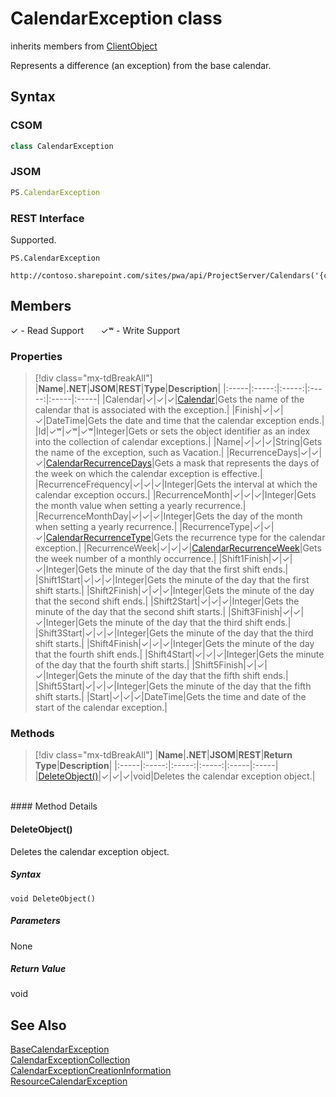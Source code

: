 [comment]: # (Name:CalendarException)
[comment]: # (Name:Microsoft.ProjectServer.CalendarException)
[comment]: # (Type:class)
[comment]: # (Status:Verified)

# <a name="name"></a>CalendarException class

inherits members from [ClientObject](https://msdn.microsoft.com/en-us/library/microsoft.sharepoint.client.clientobject.aspx)<br/>

<a name="description"></a>Represents a difference (an exception) from the base calendar.

## <a name="syntax"></a>Syntax

### CSOM

```cs
class CalendarException 
```
### JSOM

```javascript
PS.CalendarException
```
### REST Interface

Supported.

```
PS.CalendarException

http://contoso.sharepoint.com/sites/pwa/api/ProjectServer/Calendars('{calendarid}')/BaseCalendarExceptions('{calendarExceptionId'})
```

## <a name="members"></a>Members


&#x2713; - Read Support &nbsp;&nbsp;&nbsp;&nbsp;&nbsp;&nbsp;&#x2713;&#x02B7; - Write Support

### <a name="properties"></a>Properties
> [!div class="mx-tdBreakAll"]
|**Name**|**.NET**|**JSOM**|**REST**|**Type**|**Description**|
|:-----|:-----:|:-----:|:-----:|:-----|:-----|
|<a name="Calendar"></a>Calendar|&#x2713;|&#x2713;|&#x2713;|[Calendar](Calendar.md)|Gets the name of the calendar that is associated with the exception.|
|<a name="Finish"></a>Finish|&#x2713;|&#x2713;|&#x2713;|DateTime|Gets the date and time that the calendar exception ends.|
|<a name="Id"></a>Id|&#x2713;&#x02B7;|&#x2713;&#x02B7;|&#x2713;&#x02B7;|Integer|Gets or sets the object identifier as an index into the collection of calendar exceptions.|
|<a name="Name"></a>Name|&#x2713;|&#x2713;|&#x2713;|String|Gets the name of the exception, such as Vacation.|
|<a name="RecurrenceDays"></a>RecurrenceDays|&#x2713;|&#x2713;|&#x2713;|[CalendarRecurrenceDays](CalendarRecurrenceDays.md)|Gets a mask that represents the days of the week on which the calendar exception is effective.|
|<a name="RecurrenceFrequency"></a>RecurrenceFrequency|&#x2713;|&#x2713;|&#x2713;|Integer|Gets the interval at which the calendar exception occurs.|
|<a name="RecurrenceMonth"></a>RecurrenceMonth|&#x2713;|&#x2713;|&#x2713;|Integer|Gets the month value when setting a yearly recurrence.|
|<a name="RecurrenceMonthDay"></a>RecurrenceMonthDay|&#x2713;|&#x2713;|&#x2713;|Integer|Gets the day of the month when setting a yearly recurrence.|
|<a name="RecurrenceType"></a>RecurrenceType|&#x2713;|&#x2713;|&#x2713;|[CalendarRecurrenceType](CalendarRecurrenceType.md)|Gets the recurrence type for the calendar exception.|
|<a name="RecurrenceWeek"></a>RecurrenceWeek|&#x2713;|&#x2713;|&#x2713;|[CalendarRecurrenceWeek](CalendarRecurrenceWeek.md)|Gets the week number of a monthly occurrence.|
|<a name="Shift1Finish"></a>Shift1Finish|&#x2713;|&#x2713;|&#x2713;|Integer|Gets the minute of the day that the first shift ends.|
|<a name="Shift1Start"></a>Shift1Start|&#x2713;|&#x2713;|&#x2713;|Integer|Gets the minute of the day that the first shift starts.|
|<a name="Shift2Finish"></a>Shift2Finish|&#x2713;|&#x2713;|&#x2713;|Integer|Gets the minute of the day that the second shift ends.|
|<a name="Shift2Start"></a>Shift2Start|&#x2713;|&#x2713;|&#x2713;|Integer|Gets the minute of the day that the second shift starts.|
|<a name="Shift3Finish"></a>Shift3Finish|&#x2713;|&#x2713;|&#x2713;|Integer|Gets the minute of the day that the third shift ends.|
|<a name="Shift3Start"></a>Shift3Start|&#x2713;|&#x2713;|&#x2713;|Integer|Gets the minute of the day that the third shift starts.|
|<a name="Shift4Finish"></a>Shift4Finish|&#x2713;|&#x2713;|&#x2713;|Integer|Gets the minute of the day that the fourth shift ends.|
|<a name="Shift4Start"></a>Shift4Start|&#x2713;|&#x2713;|&#x2713;|Integer|Gets the minute of the day that the fourth shift starts.|
|<a name="Shift5Finish"></a>Shift5Finish|&#x2713;|&#x2713;|&#x2713;|Integer|Gets the minute of the day that the fifth shift ends.|
|<a name="Shift5Start"></a>Shift5Start|&#x2713;|&#x2713;|&#x2713;|Integer|Gets the minute of the day that the fifth shift starts.|
|<a name="Start"></a>Start|&#x2713;|&#x2713;|&#x2713;|DateTime|Gets the time and date of the start of the calendar exception.|

### <a name="methods"></a>Methods
> [!div class="mx-tdBreakAll"]
|**Name**|**.NET**|**JSOM**|**REST**|**Return Type**|**Description**|
|:-----|:-----:|:-----:|:-----:|:-----|:-----|
|[DeleteObject()](#DeleteObject__)|&#x2713;|&#x2713;|&#x2713;|void|Deletes the calendar exception object.|

<br/>
#### Method Details

#### <a name="DeleteObject__"></a>DeleteObject()
 
Deletes the calendar exception object.

##### Syntax

```
void DeleteObject()
```

##### Parameters

None

##### Return Value

void

## <a name="seeAlso"></a>See Also

[BaseCalendarException](BaseCalendarException.md)<br/>
[CalendarExceptionCollection](CalendarExceptionCollection.md)<br/>
[CalendarExceptionCreationInformation](CalendarExceptionCreationInformation.md)<br/>
[ResourceCalendarException](ResourceCalendarException.md)<br/>
